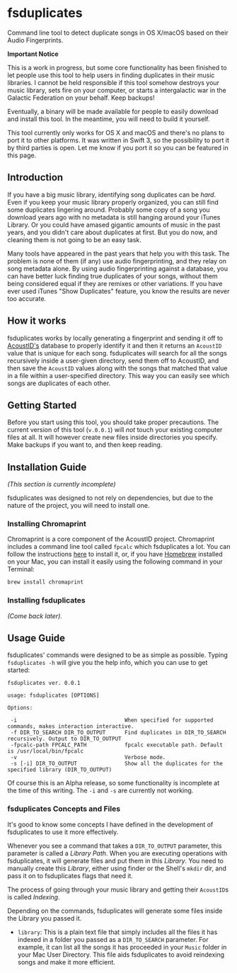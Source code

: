 # fsduplicates
Command line tool to detect duplicate songs in OS X/macOS based on their Audio Fingerprints.

**Important Notice**

This is a work in progress, but some core functionality has been finished to let people use this tool to help users in finding duplicates in their music libraries. I cannot be held responsible if this tool somehow destroys your music library, sets fire on your computer, or starts a intergalactic war in the Galactic Federation on your behalf. Keep backups!

Eventually, a binary will be made available for people to easily download and install this tool. In the meantime, you will need to build it yourself.

This tool currently only works for OS X and macOS and there's no plans to port it to other platforms. It was written in Swift 3, so the possibility to port it by third parties is open. Let me know if you port it so you can be featured in this page.

## Introduction

If you have a big music library, identifying song duplicates can be *hard*. Even if you keep your music library properly organized, you can still find some duplicates lingering around. Probably some copy of a song you download years ago with no metadata is still hanging around your iTunes Library. Or you could have amased gigantic amounts of music in the past years, and you didn't care about duplicates at first. But you do now, and cleaning them is not going to be an easy task.

Many tools have appeared in the past years that help you with this task. The problem is none of them (if any) use audio fingerprinting, and they relay on song metadata alone. By using audio fingerprinting against a database, you can have better luck finding true duplicates of your songs, without them being considered equal if they are remixes or other variations. If you have ever used iTunes "Show Duplicates" feature, you know the results are never too accurate.

## How it works

fsduplicates works by locally generating a fingerprint and sending it off to [AcoustID's](acoustid.org) database to properly identify it and then it returns an `AcoustID` value that is unique for each song. fsduplicates will search for all the songs recursively inside a user-given directory, send them off to AcoustID, and then save the `AcoustID` values along with the songs that matched that value in a file within a user-specified directory. This way you can easily see which songs are duplicates of each other.

## Getting Started

Before you start using this tool, you should take proper precautions. The current version of this tool (`v.0.0.1`) will *not* touch your existing computer files at all. It will however create new files inside directories you specify. Make backups if you want to, and then keep reading.

## Installation Guide

*(This section is currently incomplete)*

fsduplicates was designed to not rely on dependencies, but due to the nature of the project, you will need to install one.

### Installing Chromaprint

Chromaprint is a core component of the AcoustID project. Chromaprint includes a command line tool called `fpcalc` which fsduplicates a lot. You can follow the instructions [here](https://acoustid.org/chromaprint) to install it, or, if you have [Homebrew](brew.sh) installed on your Mac, you can install it easily using the following command in your Terminal:

```Bash
brew install chromaprint
```

### Installing fsduplicates

*(Come back later).*

## Usage Guide

fsduplicates' commands were designed to be as simple as possible. Typing `fsduplicates -h` will give you the help info, which you can use to get started:

```Text
fsduplicates ver. 0.0.1

usage: fsduplicates [OPTIONS]

Options:

 -i                                  When specified for supported commands, makes interaction interactive.
 -f DIR_TO_SEARCH DIR_TO_OUTPUT      Find duplicates in DIR_TO_SEARCH recursively. Output to DIR_TO_OUTPUT
 -fpcalc-path FPCALC_PATH            fpcalc executable path. Default is /usr/local/bin/fpcalc
 -v                                  Verbose mode.
 -s [-i] DIR_TO_OUTPUT               Show all the duplicates for the specified library (DIR_TO_OUTPUT)
```

Of course this is an Alpha release, so some functionality is incomplete at the time of this writing. The `-i` and `-s` are currently not working.

### fsduplicates Concepts and Files

It's good to know some concepts I have defined in the development of fsduplicates to use it more effectively.

Whenever you see a command that takes a `DIR_TO_OUTPUT` parameter, this parameter is called a *Library Path*. When you are executing operations with fsduplicates, it will generate files and put them in this *Library*. You need to manually create this *Library*, either using finder or the Shell's `mkdir` dir, and pass it on to fsduplicates flags that need it.

The process of going through your music library and getting their `AcoustID`s is called *Indexing*.

Depending on the commands, fsduplicates will generate some files inside the Library you passed it.

* `library`: This is a plain text file that simply includes all the files it has indexed in a folder you passed as a `DIR_TO_SEARCH` parameter. For example, it can list all the songs it has proceeded in your `Music` folder in your Mac User Directory. This file aids fsduplicates to avoid reindexing songs and make it more efficient.

